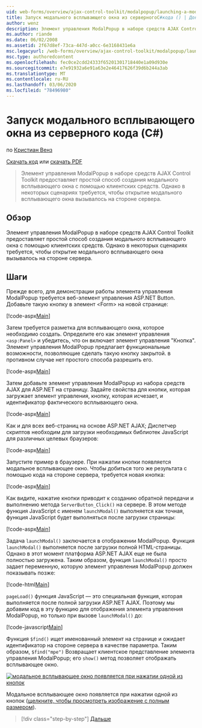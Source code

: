 ```yaml
---
uid: web-forms/overview/ajax-control-toolkit/modalpopup/launching-a-modal-popup-window-from-server-code-cs
title: Запуск модального всплывающего окна из серверногоC#кода () | Документация Майкрософт
author: wenz
description: Элемент управления ModalPopup в наборе средств AJAX Control Toolkit предоставляет простой способ создания модального всплывающего окна с помощью клиентских средств. Однако в некоторых сценариях требуется, чтобы t...
ms.author: riande
ms.date: 06/02/2008
ms.assetid: 2f67d8ef-73ca-447d-a0cc-6e3168431e6a
msc.legacyurl: /web-forms/overview/ajax-control-toolkit/modalpopup/launching-a-modal-popup-window-from-server-code-cs
msc.type: authoredcontent
ms.openlocfilehash: fec0ce2cdd24333f65201301718440e1a09d930e
ms.sourcegitcommit: e7e91932a6e91a63e2e46417626f39d6b244a3ab
ms.translationtype: MT
ms.contentlocale: ru-RU
ms.lasthandoff: 03/06/2020
ms.locfileid: "78496980"
---
```

# <a name="launching-a-modal-popup-window-from-server-code-c"></a>Запуск модального всплывающего окна из серверного кода (C#)

по [Кристиан Венз](https://github.com/wenz)

[Скачать код](https://download.microsoft.com/download/2/4/0/24052038-f942-4336-905b-b60ae56f0dd5/ModalPopup1.cs.zip) или [скачать PDF](https://download.microsoft.com/download/b/6/a/b6ae89ee-df69-4c87-9bfb-ad1eb2b23373/modalpopup1CS.pdf)

> Элемент управления ModalPopup в наборе средств AJAX Control Toolkit предоставляет простой способ создания модального всплывающего окна с помощью клиентских средств. Однако в некоторых сценариях требуется, чтобы открытие модального всплывающего окна вызывалось на стороне сервера.

## <a name="overview"></a>Обзор

Элемент управления ModalPopup в наборе средств AJAX Control Toolkit предоставляет простой способ создания модального всплывающего окна с помощью клиентских средств. Однако в некоторых сценариях требуется, чтобы открытие модального всплывающего окна вызывалось на стороне сервера.

## <a name="steps"></a>Шаги

Прежде всего, для демонстрации работы элемента управления ModalPopup требуется веб-элемент управления ASP.NET Button. Добавьте такую кнопку в элемент &lt;Form&gt; на новой странице:

[!code-aspx[Main](launching-a-modal-popup-window-from-server-code-cs/samples/sample1.aspx)]

Затем требуется разметка для всплывающего окна, которое необходимо создать. Определите его как элемент управления `<asp:Panel>` и убедитесь, что он включает элемент управления "Кнопка". Элемент управления ModalPopup предлагает функциональные возможности, позволяющие сделать такую кнопку закрытой. в противном случае нет простого способа разрешить его.

[!code-aspx[Main](launching-a-modal-popup-window-from-server-code-cs/samples/sample2.aspx)]

Затем добавьте элемент управления ModalPopup из набора средств AJAX для ASP.NET на страницу. Задайте свойства для кнопки, которая загружает элемент управления, кнопку, которая исчезает, и идентификатор фактического всплывающего окна.

[!code-aspx[Main](launching-a-modal-popup-window-from-server-code-cs/samples/sample3.aspx)]

Как и для всех веб-страниц на основе ASP.NET AJAX; Диспетчер скриптов необходим для загрузки необходимых библиотек JavaScript для различных целевых браузеров:

[!code-aspx[Main](launching-a-modal-popup-window-from-server-code-cs/samples/sample4.aspx)]

Запустите пример в браузере. При нажатии кнопки появляется модальное всплывающее окно. Чтобы добиться того же результата с помощью кода на стороне сервера, требуется новая кнопка:

[!code-aspx[Main](launching-a-modal-popup-window-from-server-code-cs/samples/sample5.aspx)]

Как видите, нажатие кнопки приводит к созданию обратной передачи и выполнению метода `ServerButton_Click()` на сервере. В этом методе функция JavaScript с именем `launchModal()` выполняется как точная, функция JavaScript будет выполняться после загрузки страницы:

[!code-aspx[Main](launching-a-modal-popup-window-from-server-code-cs/samples/sample6.aspx)]

Задача `launchModal()` заключается в отображении ModalPopup. Функция `launchModal()` выполняется после загрузки полной HTML-страницы. Однако в этот момент платформа ASP.NET AJAX еще не была полностью загружена. Таким образом, функция `launchModal()` просто задает переменную, которую элемент управления ModalPopup должен показывать позже:

[!code-html[Main](launching-a-modal-popup-window-from-server-code-cs/samples/sample7.html)]

`pageLoad()` функция JavaScript — это специальная функция, которая выполняется после полной загрузки ASP.NET AJAX. Поэтому мы добавим код в эту функцию для отображения элемента управления ModalPopup, но только при вызове `launchModal()` до:

[!code-javascript[Main](launching-a-modal-popup-window-from-server-code-cs/samples/sample8.js)]

Функция `$find()` ищет именованный элемент на странице и ожидает идентификатор на стороне сервера в качестве параметра. Таким образом, `$find("mpe")` Возвращает клиентское представление элемента управления ModalPopup; его `show()` метод позволяет отображать всплывающее окно.

[![модальное всплывающее окно появляется при нажатии одной из кнопок](launching-a-modal-popup-window-from-server-code-cs/_static/image2.png)](launching-a-modal-popup-window-from-server-code-cs/_static/image1.png)

Модальное всплывающее окно появляется при нажатии одной из кнопок ([щелкните, чтобы просмотреть изображение с полным размером](launching-a-modal-popup-window-from-server-code-cs/_static/image3.png)).

> [!div class="step-by-step"]
> [Дальше](using-modalpopup-with-a-repeater-control-cs.md)
